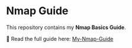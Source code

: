 # Nmap Guide  

This repository contains my **Nmap Basics Guide**.  

📖 Read the full guide here: [My-Nmap-Guide](https://ltsmatthew.github.io/Nmap_project/)
